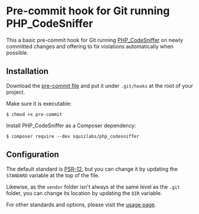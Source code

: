 # Pre-commit hook for Git running PHP_CodeSniffer

This a basic pre-commit hook for Git running [PHP_CodeSniffer](https://github.com/squizlabs/PHP_CodeSniffer) on newly committed changes and offering to fix violations automatically when possible.

## Installation

Download the [pre-commit file](https://github.com/osteel/git-pre-commit-phpcs/blob/master/pre-commit) and put it under `.git/hooks` at the root of your project.

Make sure it is executable:

```
$ chmod +x pre-commit
```

Install PHP_CodeSniffer as a Composer dependency:

```
$ composer require --dev squizlabs/php_codesniffer
```

## Configuration

The default standard is [PSR-12](https://www.php-fig.org/psr/psr-12/), but you can change it by updating the `STANDARD` variable at the top of the file.

Likewise, as the `vendor` folder isn't always at the same level as the `.git` folder, you can change its location by updating the `DIR` variable.

For other standards and options, please visit the [usage page](https://github.com/squizlabs/PHP_CodeSniffer/wiki/Usage).
